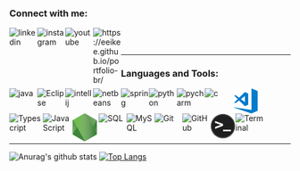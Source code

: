 ### Connect with me:

[<img align="left" alt="linkedin" width="50px" src="https://img.icons8.com/cute-clipart/64/000000/linkedin.png" />](https://www.linkedin.com/in/eeikee/)
[<img align="left" alt="instagram" width="50px" src="https://img.icons8.com/cute-clipart/64/000000/instagram-new.png" />](https://www.instagram.com/_eeikee_/)
[<img align="left" alt="youtube" width="50px" src="https://img.icons8.com/fluent/48/000000/youtube-play.png"/>](https://bit.ly/eeikee-yt) 

[<img align="left" alt="https://eeikee.github.io/portfolio-br/" width="50px" src="https://img.icons8.com/windows/32/000000/portfolio.png" />](https://eeikee.github.io/portfolio-br/)

<br />
<br />

---

### Languages and Tools:

<img align="left" alt="java" width="50px" src="https://img.icons8.com/color/48/000000/java-coffee-cup-logo.png" />
<img align="left" alt="Eclipse" width="50px" src="https://img.icons8.com/nolan/64/java-eclipse.png" />
<img align="left" alt="intellij" width="50px" src="https://img.icons8.com/color/48/000000/intellij-idea.png" />
<img align="left" alt="netbeans" width="50px" src="https://cdn.icon-icons.com/icons2/1381/PNG/512/netbeans_94416.png" />
<img align="left" alt="spring" width="50px" src="https://img.icons8.com/color/48/000000/spring-logo.png" />
<img align="left" alt="python" width="50px" src="https://img.icons8.com/color/48/000000/python.png" />
<img align="left" alt="pycharm" width="50px" src="https://img.icons8.com/color/48/000000/pycharm.png" />
<img align="left" alt="c" width="50px" src="https://img.icons8.com/color/48/000000/c-programming.png" />
<img align="left" alt="Visual Studio Code" width="45px" src="https://raw.githubusercontent.com/github/explore/80688e429a7d4ef2fca1e82350fe8e3517d3494d/topics/visual-studio-code/visual-studio-code.png" />
<img align="left" alt="Typescript" width="60px" src="https://ostrowski.ninja/static/1482fb398d82ef51cfcfdbcd55e1ec03/a26eb/ts.png" />
<img align="left" alt="JavaScript" width="50px" src="https://img.icons8.com/color/48/000000/javascript-logo-1.png"/>
<img align="left" alt="Node.js" width="50px" src="https://raw.githubusercontent.com/github/explore/80688e429a7d4ef2fca1e82350fe8e3517d3494d/topics/nodejs/nodejs.png" />
<img align="left" alt="SQL" width="50px" src="https://img.icons8.com/nolan/64/database.png" />
<img align="left" alt="MySQL" width="50px" src="https://budougumi0617.github.io/logos/mysql.png" />
<img align="left" alt="Git" width="50px" src="https://img.icons8.com/color/50/000000/git.png" />
<img align="left" alt="GitHub" width="50px" src="https://img.icons8.com/nolan/64/github.png" />
<img align="left" alt="Terminal" width="45px" src="https://raw.githubusercontent.com/github/explore/80688e429a7d4ef2fca1e82350fe8e3517d3494d/topics/terminal/terminal.png" />
<img align="left" alt="Terminal" width="50px" src="https://img.icons8.com/color/48/000000/linux.png" /><br />
<br />

<br />
<br />
<br />

----------------
![Anurag's github stats](https://github-readme-stats.vercel.app/api?username=eeikee&show_icons=true&theme=tokyonight)
[![Top Langs](https://github-readme-stats.vercel.app/api/top-langs/?username=eeikee&layout=compact&show_icons=true&theme=tokyonight)](https://github.com/eeikee/github-readme-stats)
